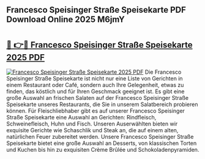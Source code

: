 ## Francesco Speisinger Straße Speisekarte PDF Download Online 2025 M6jmY

# <h2><a href="http://gcds4v.nevu.top/?p=Francesco+Speisinger+Stra%c3%9fe+Speisekarte">🔗 👉🔴 Francesco Speisinger Straße Speisekarte 2025 PDF</a></h2>

[![Francesco Speisinger Straße Speisekarte 2025 PDF](https://i.imgur.com/dBaPXMq.png)](http://gcds4v.nevu.top/?p=Francesco+Speisinger+Stra%c3%9fe+Speisekarte)
Die Francesco Speisinger Straße Speisekarte ist nicht nur eine Liste von Gerichten in einem Restaurant oder Café, sondern auch Ihre Gelegenheit, etwas zu finden, das köstlich und für Ihren Geschmack geeignet ist. Es gibt eine große Auswahl an frischen Salaten auf der Francesco Speisinger Straße Speisekarte unseres Restaurants, die Sie in unserem Salatbereich probieren können. Für Fleischliebhaber gibt es auf unserer Francesco Speisinger Straße Speisekarte eine Auswahl an Gerichten: Rindfleisch, Schweinefleisch, Huhn und Fisch. Unseren Auserwählten bieten wir exquisite Gerichte wie Schaschlik und Steak an, die auf einem alten, natürlichen Feuer zubereitet werden. Unsere Francesco Speisinger Straße Speisekarte bietet eine große Auswahl an Desserts, von klassischen Torten und Kuchen bis hin zu exquisiten Crème Brûlée und Schokoladenpyramiden.
